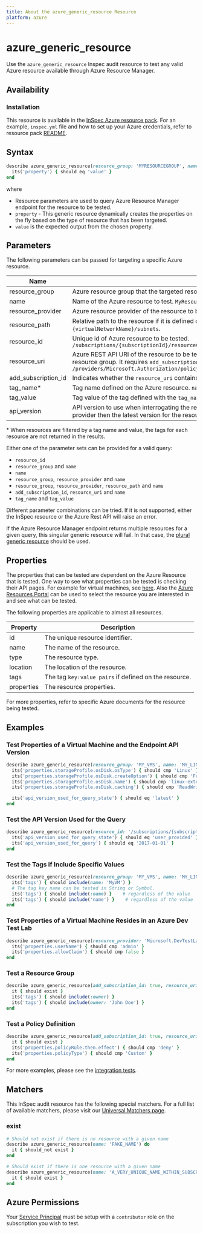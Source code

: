 ```yaml
---
title: About the azure_generic_resource Resource
platform: azure
---
```


# azure_generic_resource

Use the `azure_generic_resource` Inspec audit resource to test any valid Azure resource available through Azure Resource Manager.

## Availability

### Installation

This resource is available in the [InSpec Azure resource pack](https://github.com/inspec/inspec-azure). For an example, `inspec.yml` file and how to set up your Azure credentials, refer to resource pack [README](../../README.md#Service-Principal).

## Syntax

```ruby
describe azure_generic_resource(resource_group: 'MYRESOURCEGROUP', name: 'MYRESOURCE') do
  its('property') { should eq 'value' }
end
```

where

* Resource parameters are used to query Azure Resource Manager endpoint for the resource to be tested.
* `property` - This generic resource dynamically creates the properties on the fly based on the type of resource that has been targeted.
* `value` is the expected output from the chosen property.

## Parameters

The following parameters can be passed for targeting a specific Azure resource.

| Name                                 |Description                                                       |
|--------------------------------------|----------------------------------------------------------------------------------------------------------|
| resource_group                       | Azure resource group that the targeted resource has been created in. `MyResourceGroup`                   |
| name                                 | Name of the Azure resource to test. `MyResourceName`                                                     |
| resource_provider                    | Azure resource provider of the resource to be tested. `Microsoft.Compute/virtualMachines`                |
| resource_path                        | Relative path to the resource if it is defined on another resource. Resource path of a subnet in a virtual network would be: `{virtualNetworkName}/subnets`. |
| resource_id                          | Unique id of Azure resource to be tested. `/subscriptions/{subscriptionId}/resourceGroups/{resourceGroup}/providers/Microsoft.Compute/virtualMachines/{vmName}` |
| resource_uri                         | Azure REST API URI of the resource to be tested. This parameter should be used when a resource does not reside in a resource group. It requires `add_subscription_id` and `name` parameters to be provided together. `/providers/Microsoft.Authorization/policyDefinitions/` |
| add_subscription_id                  | Indicates whether the `resource_uri` contains the subscription id. `true` or `false`                     |
| tag_name<superscript>*</superscript> | Tag name defined on the Azure resource. `name`                                                           |
| tag_value                            | Tag value of the tag defined with the `tag_name`. `external_linux`                                       |
| api_version                          | API version to use when interrogating the resource. If not set or the provided api version is not supported by the resource provider then the latest version for the resource provider will be used. `2017-10-9`, `latest`, `default`    |

<superscript>*</superscript> When resources are filtered by a tag name and value, the tags for each resource are not returned in the results.

Either one of the parameter sets can be provided for a valid query:

- `resource_id`
- `resource_group` and `name`
- `name`
- `resource_group`, `resource_provider` and `name`
- `resource_group`, `resource_provider`, `resource_path` and `name`
- `add_subscription_id`, `resource_uri` and `name`
- `tag_name` and `tag_value`

Different parameter combinations can be tried. If it is not supported, either the InSpec resource or the Azure Rest API will raise an error.

If the Azure Resource Manager endpoint returns multiple resources for a given query, this singular generic resource will fail. In that case, the [plural generic resource](azure_generic_resources.md) should be used.

## Properties

The properties that can be tested are dependent on the Azure Resource that is tested. One way to see what properties can be tested is checking their API pages. For example for virtual machines, see [here](https://docs.microsoft.com/en-us/rest/api/compute/virtualmachines/get). Also the [Azure Resources Portal](https://resources.azure.com) can be used to select the resource you are interested in and see what can be tested.

The following properties are applicable to almost all resources.

| Property   | Description |
|------------|-------------|
| id         | The unique resource identifier.                          |
| name       | The name of the resource.                                |
| type       | The resource type.                                       |
| location   | The location of the resource.                            |
| tags       | The tag `key:value pairs` if defined on the resource.    |
| properties | The resource properties.                                 |

For more properties, refer to specific Azure documents for the resource being tested.

## Examples

### Test Properties of a Virtual Machine and the Endpoint API Version

```ruby
describe azure_generic_resource(resource_group: 'MY_VMS', name: 'MY_LINUX_VM') do
  its('properties.storageProfile.osDisk.osType') { should cmp 'Linux' }
  its('properties.storageProfile.osDisk.createOption') { should cmp 'FromImage' }
  its('properties.storageProfile.osDisk.name') { should cmp 'linux-external-osdisk' }
  its('properties.storageProfile.osDisk.caching') { should cmp 'ReadWrite' }

  its('api_version_used_for_query_state') { should eq 'latest' }
end
```

### Test the API Version Used for the Query

```ruby
describe azure_generic_resource(resource_id: '/subscriptions/{subscriptionId}/resourceGroups/{resourceGroup}/providers/Microsoft.Compute/virtualMachines/{vmName}', api_version: '2017-01-01') do
  its('api_version_used_for_query_state') { should eq 'user_provided' }
  its('api_version_used_for_query') { should eq '2017-01-01' }
end
```

### Test the Tags if Include Specific Values

```ruby
describe azure_generic_resource(resource_group: 'MY_VMS', name: 'MY_LINUX_VM') do
  its('tags') { should include(name: 'MyVM') }
  # The tag key name can be tested in String or Symbol.
  its('tags') { should include(:name) }    # regardless of the value
  its('tags') { should include('name') }    # regardless of the value
end
```

### Test Properties of a Virtual Machine Resides in an Azure Dev Test Lab

```ruby
describe azure_generic_resource(resource_provider: 'Microsoft.DevTestLab/labs', resource_path: '{labName}/virtualmachines', resource_group: 'MY_GROUP', name: 'MY_VM') do
  its('properties.userName') { should cmp 'admin' }
  its('properties.allowClaim') { should cmp false }
end
```

### Test a Resource Group

```ruby
describe azure_generic_resource(add_subscription_id: true, resource_uri: '/resourcegroups/', name: 'MY_GROUP') do
  it { should exist }
  its('tags') { should include(:owner) }
  its('tags') { should include(owner: 'John Doe') }
end
```

### Test a Policy Definition

```ruby
describe azure_generic_resource(add_subscription_id: true, resource_uri: 'providers/Microsoft.Authorization/policyDefinitions', name: 'MY_POLICY') do
  it { should exist }
  its('properties.policyRule.then.effect') { should cmp 'deny' }
  its('properties.policyType') { should cmp 'Custom' }
end
```

For more examples, please see the [integration tests](/test/integration/verify/controls/azure_generic_resource.rb).

## Matchers

This InSpec audit resource has the following special matchers. For a full list of available matchers, please visit our [Universal Matchers page](https://www.inspec.io/docs/reference/matchers/).

### exist

```ruby
# Should not exist if there is no resource with a given name
describe azure_generic_resource(name: 'FAKE_NAME') do
  it { should_not exist }
end
```

```ruby
# Should exist if there is one resource with a given name
describe azure_generic_resource(name: 'A_VERY_UNIQUE_NAME_WITHIN_SUBSCRIPTION') do
  it { should exist }
end
```

## Azure Permissions

Your [Service Principal](https://docs.microsoft.com/en-us/azure/azure-resource-manager/resource-group-create-service-principal-portal) must be setup with a `contributor` role on the subscription you wish to test.

